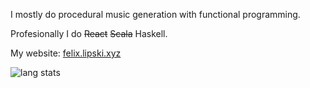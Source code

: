 I mostly do procedural music generation with functional programming.

Profesionally I do ~~React~~ ~~Scala~~ Haskell.

My website: [felix.lipski.xyz](https://felix.lipski.xyz)

![lang stats](https://github-readme-stats.vercel.app/api/top-langs/?username=felix-lipski&layout=compact&hide=html,javascript,scss,emacs+lisp&theme=dark&count_private=true&langs_count=10&exclude_repo=emacs-config)
